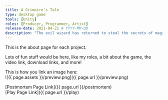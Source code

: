 ```yaml
---
title: A Grimoire's Tale
type: desktop game
tools: [Unity]
roles: [Producer, Programmer, Artist]
release-date: 2021-04-21 # YYYY-MM-DD
description: "The evil wizard has returned to steal the secrets of magic from the library! Sling all sorts of combined spells to take down him and his lackies in this fast-paced action deckbuilder."
---
```


This is the about page for each project.   

Lots of fun stuff would be here, like my roles, a bit about the game, the video link, download links, and more!  

This is how you link an image here:  
![{{ page.assets }}/preview.png]({{ page.url }}/preview.png)  

[Postmortem Page Link]({{ page.url }}/postmortem)  
[Play Page Link]({{ page.url }}/play)  
